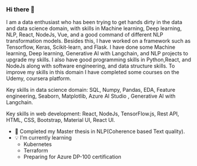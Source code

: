 ### Hi there 👋

<!--
**khadayatbibek/khadayatbibek** is a ✨ _special_ ✨ repository because its `README.md` (this file) appears on your GitHub profile.

-->

I am a data enthusiast who has been trying to get hands dirty in the data and data science domain, with skills in Machine learning, Deep learning, NLP, React, NodeJs, Vue,  and a good command of different NLP transformation models. Besides this, I have worked on a framework such as Tensorflow, Keras, Scikit-learn, and Flask. I have done some Machine learning, Deep learning, Generative AI with Langchain, and NLP projects to upgrade my skills. I also have good programming skills in Python,React, and NodeJs along with software engineering, and data structure skills. To improve my skills in this domain I have completed some courses on the Udemy, coursera platform.

Key skills in data science domain: SQL, Numpy, Pandas, EDA, Feature engineering, Seaborn, Matplotlib, Azure AI Studio , Generative AI with Langchain.

Key skills in web development: React, NodeJs, TensorFlow.js, Rest API, HTML, CSS, Bootstrap, Material UI, React UI.

- 🔭 Completed my Master thesis in NLP(Coherence based Text quality).
- :bulb: I’m currently learning
     - Kubernetes
     - Terraform
     - Preparing for Azure DP-100 certification

      


